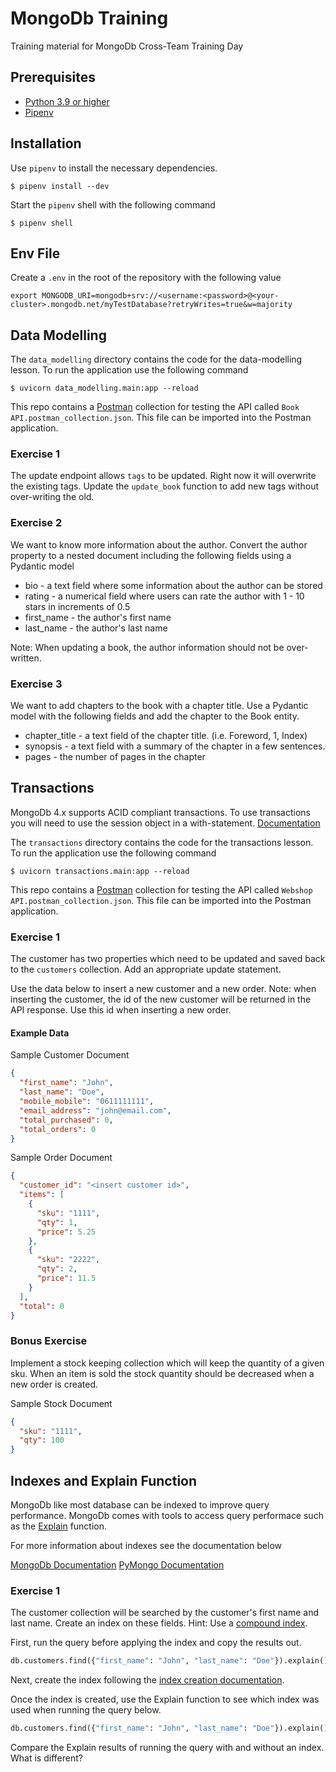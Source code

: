 # MongoDb Training

Training material for MongoDb Cross-Team Training Day

## Prerequisites

- [Python 3.9 or higher](https://www.python.org/downloads/release/python-390/)
- [Pipenv](https://pipenv.pypa.io/en/latest/)

## Installation

Use `pipenv` to install the necessary dependencies.

```shell
$ pipenv install --dev
```

Start the `pipenv` shell with the following command

```shell
$ pipenv shell
```

## Env File

Create a `.env` in the root of the repository with the following value

```
export MONGODB_URI=mongodb+srv://<username:<password>@<your-cluster>.mongodb.net/myTestDatabase?retryWrites=true&w=majority
```

## Data Modelling

The `data_modelling` directory contains the code for the data-modelling lesson. To run the application
use the following command

```shell
$ uvicorn data_modelling.main:app --reload
```

This repo contains a [Postman](https://www.postman.com/downloads/) collection for testing the API called `Book API.postman_collection.json`.
This file can be imported into the Postman application.

### Exercise 1

The update endpoint allows `tags` to be updated. Right now it will overwrite the existing tags.
Update the `update_book` function to add new tags without over-writing the old.

### Exercise 2

We want to know more information about the author. Convert the author property to a nested document including
the following fields using a Pydantic model

- bio - a text field where some information about the author can be stored
- rating - a numerical field where users can rate the author with 1 - 10 stars in increments of 0.5
- first_name - the author's first name
- last_name - the author's last name

Note: When updating a book, the author information should not be over-written.

### Exercise 3

We want to add chapters to the book with a chapter title. Use a Pydantic model with the following fields and add the
chapter to the Book entity.

- chapter_title - a text field of the chapter title. (i.e. Foreword, 1, Index)
- synopsis - a text field with a summary of the chapter in a few sentences.
- pages - the number of pages in the chapter

## Transactions

MongoDb 4.x supports ACID compliant transactions. To use transactions you will need to use the session object
in a with-statement. [Documentation](https://pymongo.readthedocs.io/en/stable/api/pymongo/client_session.html#transactions)

The `transactions` directory contains the code for the transactions lesson. To run the application
use the following command

```shell
$ uvicorn transactions.main:app --reload
```

This repo contains a [Postman](https://www.postman.com/downloads/) collection for testing the API called `Webshop API.postman_collection.json`.
This file can be imported into the Postman application.

### Exercise 1

The customer has two properties which need to be updated and saved back to the `customers` collection. Add an appropriate
update statement.

Use the data below to insert a new customer and a new order. Note: when inserting the customer, the id of the new customer will
be returned in the API response. Use this id when inserting a new order.

#### Example Data

Sample Customer Document

```json
{
  "first_name": "John",
  "last_name": "Doe",
  "mobile_mobile": "0611111111",
  "email_address": "john@email.com",
  "total_purchased": 0,
  "total_orders": 0
}
```

Sample Order Document

```json
{
  "customer_id": "<insert customer id>",
  "items": [
    {
      "sku": "1111",
      "qty": 1,
      "price": 5.25
    },
    {
      "sku": "2222",
      "qty": 2,
      "price": 11.5
    }
  ],
  "total": 0
}
```

### Bonus Exercise

Implement a stock keeping collection which will keep the quantity of a given sku.
When an item is sold the stock quantity should be decreased when a new order is created.

Sample Stock Document

```json
{
  "sku": "1111",
  "qty": 100
}
```

## Indexes and Explain Function

MongoDb like most database can be indexed to improve query performance. MongoDb comes with tools to access query performace such as the
[Explain](https://docs.mongodb.com/manual/reference/explain-results/) function.

For more information about indexes see the documentation below

[MongoDb Documentation](https://docs.mongodb.com/manual/core/index-compound/)
[PyMongo Documentation](https://pymongo.readthedocs.io/en/stable/api/pymongo/collection.html#pymongo.collection.Collection.create_index)

### Exercise 1

The customer collection will be searched by the customer's first name and last name. Create an index on these fields. Hint: Use
a [compound index](https://docs.mongodb.com/manual/core/index-compound/).

First, run the query before applying the index and copy the results out.

```python
db.customers.find({"first_name": "John", "last_name": "Doe"}).explain()
```

Next, create the index following the [index creation documentation](https://pymongo.readthedocs.io/en/stable/api/pymongo/collection.html#pymongo.collection.Collection.create_index).

Once the index is created, use the Explain function to see which index was used when running the query below.

```python
db.customers.find({"first_name": "John", "last_name": "Doe"}).explain()
```

Compare the Explain results of running the query with and without an index. What is different?

